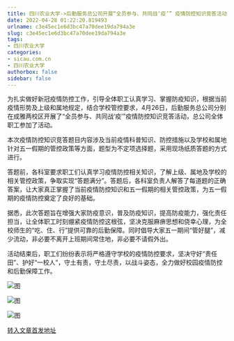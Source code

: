 ```yaml
---
title: 四川农业大学->后勤服务总公司开展“全员参与、共同战‘疫’” 疫情防控知识竞答活动 | sicau.com.cn
date: 2022-04-28 01:22:20.819493
urlname: c3e45ec1e6d3bc47a70dee19da794a3e
slug: c3e45ec1e6d3bc47a70dee19da794a3e
tags: 
- 四川农业大学
categories:
- sicau.com.cn
- 四川农业大学
authorbox: false
sidebar: false
---
```

为扎实做好新冠疫情防控工作，引导全体职工认真学习、掌握防疫知识，根据当前疫情形势及上级和属地规定，结合学校管控要求，4月26日，后勤服务总公司分别在成雅两校区开展了“全员参与、共同战‘疫’”疫情防控知识竞答活动，总公司全体职工参加了活动。  

本次疫情防控知识竞答题目内容涉及当前疫情科普知识、防控措施以及学校和属地针对五一假期的管控政策等方面，题型为不定项选择题，采用现场纸质答题的方式进行。


<!--more-->
答题前，各科室要求职工们认真学习疫情防控相关知识，了解上级、属地及学校的相关管控政策，争取实现“答题满分”。答题后，各科室负责人解答了每道题的正确答案，让大家真正掌握了当前疫情防控知识和五一假期的相关管控政策，为五一假期的疫情防控奠定了良好的基础。

据悉，此次答题旨在增强大家防疫意识，普及防疫知识，提高防疫能力，强化责任担当，让全体职工时刻绷紧疫情防控这根弦，坚决克服麻痹思想和侥幸心理，为全校师生的“吃、住、行”提供可靠的后勤保障。同时倡导大家五一期间“管好腿”，减少流动，非必要不离开上班期间常住地，非必要不请假外出。

活动结束后，职工们纷纷表示将严格遵守学校的疫情防控要求，坚决守好“责任田”、护好“一校人”，守土有责，守土尽责，以战斗姿态，全力做好校园疫情防控和后勤保障工作。

![图](https://news.sicau.edu.cn/__local/3/77/26/C95CBB79EF46DF239E5DC0E35CA_9F4ACB20_38FB3.jpg)

![图](https://news.sicau.edu.cn/__local/0/1E/8E/1C7C74198CC79DEB88552807C39_1564852B_3B12F.jpg)

![图](https://news.sicau.edu.cn/__local/E/1E/91/81E603C9434A8C153F556E52424_CF4075F5_3F5FB.jpg)

[转入文章首发地址](https://news.sicau.edu.cn/info/1078/67543.htm)